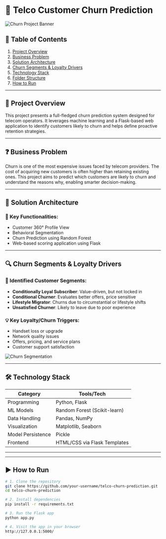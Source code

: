 # 🧠 Telco Customer Churn Prediction

![Churn Project Banner](Telco4.jpg)

## 📘 Table of Contents
1. [Project Overview](#project-overview)
2. [Business Problem](#business-problem)
3. [Solution Architecture](#solution-architecture)
4. [Churn Segments & Loyalty Drivers](#churn-segments--loyalty-drivers)
5. [Technology Stack](#technology-stack)
6. [Folder Structure](#folder-structure)
7. [How to Run](#how-to-run)


---

## 📌 Project Overview

This project presents a full-fledged churn prediction system designed for telecom operators. It leverages machine learning and a Flask-based web application to identify customers likely to churn and helps define proactive retention strategies.

---

## ❓ Business Problem

Churn is one of the most expensive issues faced by telecom providers. The cost of acquiring new customers is often higher than retaining existing ones. This project aims to predict which customers are likely to churn and understand the reasons why, enabling smarter decision-making.

---

## 🧩 Solution Architecture


### 🔧 Key Functionalities:
- Customer 360° Profile View
- Behavioral Segmentation
- Churn Prediction using Random Forest
- Web-based scoring application using Flask

---

## 🔍 Churn Segments & Loyalty Drivers

### 🎯 Identified Customer Segments:
- **Conditionally Loyal Subscriber**: Value-driven, but not locked in
- **Conditional Churner**: Evaluates better offers, price sensitive
- **Lifestyle Migrator**: Churns due to circumstantial or lifestyle shifts
- **Unsatisfied Churner**: Likely to leave due to poor experience

### 💡 Key Loyalty/Churn Triggers:
- Handset loss or upgrade
- Network quality issues
- Offers, pricing, and service plans
- Customer support satisfaction

![Churn Segmentation](Telco5.jpg)

---

## 🛠️ Technology Stack

| Category         | Tools/Tech                      |
|------------------|---------------------------------|
| Programming      | Python, Flask                   |
| ML Models        | Random Forest (Scikit-learn)    |
| Data Handling    | Pandas, NumPy                   |
| Visualization    | Matplotlib, Seaborn             |
| Model Persistence| Pickle                          |
| Frontend         | HTML/CSS via Flask Templates    |

---

---

## ▶️ How to Run

```bash
# 1. Clone the repository
git clone https://github.com/your-username/telco-churn-prediction.git
cd telco-churn-prediction

# 2. Install dependencies
pip install -r requirements.txt

# 3. Run the Flask app
python app.py

# 4. Visit the app in your browser
http://127.0.0.1:5000/
